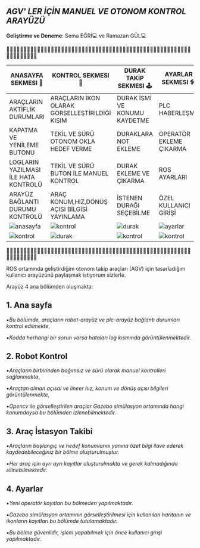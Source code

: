 
## *AGV' LER İÇİN MANUEL VE OTONOM KONTROL ARAYÜZÜ*

**Geliştirme ve Deneme**: Sema EĞRİ💻 ve Ramazan GÜL💻

🚙🚙🚙🚙🚙🚙🚙🚙🚙🚙🚙🚙🚙🚙🚙🚙🚙🚙🚙🚙🚙🚙🚙🚙🚙🚙🚙🚙🚙🚙🚙🚙🚙🚙🚙🚙🚙🚙🚙🚙🚙🚙🚙🚙🚙🚙🚙🚙🚙🚙🚙🚙🚙🚙🚙🚙🚙🚙🚙🚙🚙🚙🚙

| ANASAYFA SEKMESI 🏡|KONTROL SEKMESI 🚗 | DURAK TAKİP SEKMESI 🕹 | AYARLAR SEKMESI 🛠️|
| ------ | ------ | ------ | ------ |
| ARAÇLARIN AKTİFLİK DURUMLARI | ARAÇLARIN İKON OLARAK GÖRSELLEŞTİRİLDİĞİ KISIM | DURAK İSMİ VE KONUMU KAYDETME | PLC HABERLEŞME |
| KAPATMA VE YENİLEME BUTONU | TEKİL VE SÜRÜ OTONOM OKLA HEDEF VERME |DURAKLARA NOT EKLEME | OPERATÖR EKLEME ÇIKARMA |
| LOGLARIN YAZILMASI İLE HATA KONTROLÜ |TEKİL VE SÜRÜ BUTON İLE MANUEL KONTROL | DURAK EKLEME VE ÇIKARMA | ROS AYARLARI |
| ARAYÜZ BAĞLANTI DURUMU KONTROLÜ | ARAÇ KONUM,HIZ,DÖNÜŞ AÇISI BİLGİSİ YAYINLAMA | İSTENEN DURAĞI SEÇEBİLME | ÖZEL KULLANICI GİRİŞİ |
|![anasayfa](https://user-images.githubusercontent.com/78825912/181281807-03768be9-78e6-454f-9cde-c994948567b8.jpeg) |![kontrol](https://user-images.githubusercontent.com/78825912/181281869-7b35bec2-a4eb-48ca-a7be-6565c2fa479f.jpeg) |![durak](https://user-images.githubusercontent.com/78825912/181282110-6e306728-110e-4e83-879b-f6d73bb2ddcd.jpeg) |![ayarlar](https://user-images.githubusercontent.com/78825912/181282194-e51ff406-4edb-4c2c-abe8-eecab5ccd654.jpeg) |
|![kontrol](https://user-images.githubusercontent.com/78825912/181281963-e16c2754-c279-4547-824f-cfea19da9c86.jpeg) |![durak](https://user-images.githubusercontent.com/78825912/181282154-8a8f71a9-ae4f-414f-be0d-67771b1e5120.jpeg) |![kontrol](https://user-images.githubusercontent.com/78825912/181282045-c086c4e9-21ed-435d-ac13-76cefaebc67f.jpeg) |![kontrol](https://user-images.githubusercontent.com/78825912/181281986-663518b1-f99f-4d40-aa6d-03a111d5e586.jpeg) |![durak](https://user-images.githubusercontent.com/78825912/181282132-854125b0-29c1-4651-8f3a-3d3979be3f63.jpeg) |![durak](https://user-images.githubusercontent.com/78825912/181282171-45509c4e-ec0b-4a07-8040-1eb037561a26.jpeg) |

🚙🚙🚙🚙🚙🚙🚙🚙🚙🚙🚙🚙🚙🚙🚙🚙🚙🚙🚙🚙🚙🚙🚙🚙🚙🚙🚙🚙🚙🚙🚙🚙🚙🚙🚙🚙🚙🚙🚙🚙🚙🚙🚙🚙🚙🚙🚙🚙🚙🚙🚙🚙🚙🚙🚙🚙🚙🚙🚙🚙🚙🚙🚙



ROS ortamında geliştirdiğim otonom takip araçları (AGV) için tasarladığım kullanıcı arayüzünü paylaşmak istiyorum sizlerle.

Arayüz 4 ana bölümden oluşmakta:

## 1. Ana sayfa

▪︎*Bu bölümde, araçların robot-arayüz ve plc-arayüz bağlantı durumları kontrol edilmekte*,

▪︎*Kodda herhangi bir sorun varsa hataları log kısmında görüntülenmektedir*.

## 2. Robot Kontrol

▪︎*Araçların birbirinden bağımsız ve sürü olarak manuel kontrolleri sağlanmakta*,

▪︎*Araçtan alınan açısal ve lineer hız, konum ve dönüş açısı bilgileri görüntülenmekte,*

▪︎*Opencv ile görselleştirilen araçlar Gazebo simülasyon ortamında hangi konumdaysa bu bölümden izlenebilmektedir.*

## 3. Araç İstasyon Takibi

▪︎*Araçların başlangıç ve hedef konumlarını yanına özet bilgi ilave ederek kaydedebileceğiniz bir bölme oluşturulmuştur.*

▪︎*Her araç için ayrı ayrı kayıtlar oluşturulmakta ve gerek kalmadığında silinebilmektedir.*

## 4. Ayarlar

▪︎*Yeni operatör kayıtları bu bölmeden yapılmaktadır.*

▪︎*Gazebo simülasyon ortamının görselleştirilmesi için kullanılan haritanın ve ikonların kayıtları bu bölümde tutulamaktadır.*

▪︎*Bu bölme güvenlidir, işlem yapabilmek için önce kullanıcı girişi yapılmaktadır.*
